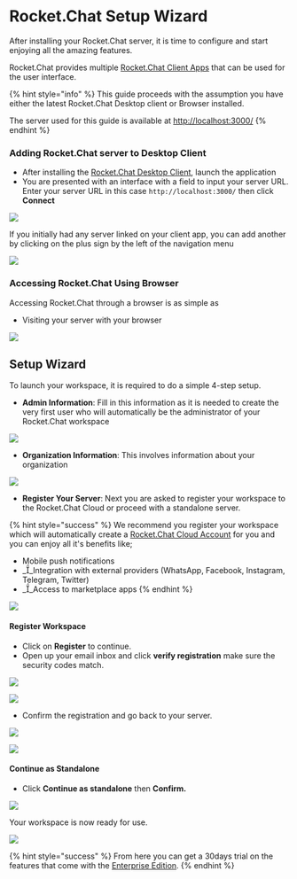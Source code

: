 # Rocket.Chat Setup Wizard

After installing your Rocket.Chat server, it is time to configure and start enjoying all the amazing features.

Rocket.Chat provides multiple [Rocket.Chat Client Apps](../installing-client-apps/) that can be used for the user interface.

{% hint style="info" %}
This guide proceeds with the assumption you have either the latest Rocket.Chat Desktop client or Browser installed.

The server used for this guide is available at [http://localhost:3000/](http://localhost:3000)
{% endhint %}

### Adding Rocket.Chat server to Desktop Client

* After installing the [Rocket.Chat Desktop Client](../installing-client-apps/#desktop-apps), launch the application
* You are presented with an interface with a field to input your server URL. Enter your server URL in this case `http://localhost:3000/` then click **Connect**

![](<../../.gitbook/assets/image (675) (1).png>)

If you initially had any server linked on your client app, you can add another by clicking on the plus sign by the left of the navigation menu

![](<../../.gitbook/assets/image (695) (1).png>)

### Accessing Rocket.Chat Using Browser

Accessing Rocket.Chat through a browser is as simple as

* Visiting your server with your browser

![](<../../.gitbook/assets/image (688).png>)

## Setup Wizard

To launch your workspace, it is required to do a simple 4-step setup.

* **Admin Information**: Fill in this information as it is needed to create the very first user who will automatically be the administrator of your Rocket.Chat workspace

![](<../../.gitbook/assets/image (671) (1).png>)

* **Organization Information**: This involves information about your organization

![](<../../.gitbook/assets/image (672) (1).png>)

* **Register Your Server**: Next you are asked to register your workspace to the Rocket.Chat Cloud or proceed with a standalone server.

{% hint style="success" %}
We recommend you register your workspace which will automatically create a [Rocket.Chat Cloud Account](broken-reference) for you and you can enjoy all it's benefits like;

* Mobile push notifications
* \_\_Integration with external providers (WhatsApp, Facebook, Instagram, Telegram, Twitter)
* \_\_Access to marketplace apps
{% endhint %}

![](<../../.gitbook/assets/image (650).png>)

#### Register Workspace

* Click on **Register** to continue.
* Open up your email inbox and click **verify registration** make sure the security codes match.

![](<../../.gitbook/assets/image (636).png>)

![](<../../.gitbook/assets/image (645) (1).png>)

* Confirm the registration and go back to your server.

![](<../../.gitbook/assets/image (679) (1) (1).png>)

![](<../../.gitbook/assets/image (696) (1).png>)

#### Continue as Standalone

* Click **Continue as standalone** then **Confirm.**

![](<../../.gitbook/assets/image (692).png>)

Your workspace is now ready for use.

![](<../../.gitbook/assets/image (676) (1) (1).png>)

{% hint style="success" %}
From here you can get a 30days trial on the features that come with the [Enterprise Edition](../../guides/enterprise-edition-trial/).
{% endhint %}
